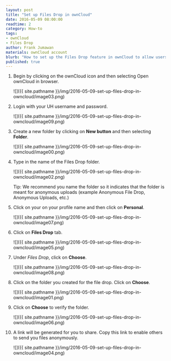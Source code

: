 ```yaml
---
layout: post
title: "Set up Files Drop in ownCloud"
date: 2016-05-09 08:00:00
readtime: 2
category: How-to
tags:
- ownCloud
- Files Drop
author: Frank Jumawan
materials: ownCloud account
blurb: "How to set up the Files Drop feature in ownCloud to allow users upload anonymously to your ownCloud account."
published: true
---
```


1. Begin by clicking on the ownCloud icon and then selecting Open ownCloud in browser.

    ![]({{ site.pathname }}/img/2016-05-09-set-up-files-drop-in-owncloud/image03.png)

2. Login with your UH username and password.

    ![]({{ site.pathname }}/img/2016-05-09-set-up-files-drop-in-owncloud/image09.png)

3. Create a new folder by clicking on **New button** and then selecting **Folder**.

    ![]({{ site.pathname }}/img/2016-05-09-set-up-files-drop-in-owncloud/image00.png)

4. Type in the name of the Files Drop folder.

    ![]({{ site.pathname }}/img/2016-05-09-set-up-files-drop-in-owncloud/image02.png)

    Tip: We recommend you name the folder so it indicates that the folder is meant for anonymous uploads (example Anonymous File Drop, Anonymous Uploads, etc.)

5. Click on your on your profile name and then click on **Personal**.

    ![]({{ site.pathname }}/img/2016-05-09-set-up-files-drop-in-owncloud/image07.png)

6. Click on **Files Drop** tab.

    ![]({{ site.pathname }}/img/2016-05-09-set-up-files-drop-in-owncloud/image05.png)

7. Under *Files Drop*, click on **Choose**.

    ![]({{ site.pathname }}/img/2016-05-09-set-up-files-drop-in-owncloud/image08.png)

8. Click on the folder you created for the file drop. Click on **Choose**.

    ![]({{ site.pathname }}/img/2016-05-09-set-up-files-drop-in-owncloud/image01.png)

9. Click on **Choose** to verify the folder.

    ![]({{ site.pathname }}/img/2016-05-09-set-up-files-drop-in-owncloud/image06.png)

10. A link will be generated for you to share. Copy this link to enable others to send you files anonymously.

    ![]({{ site.pathname }}/img/2016-05-09-set-up-files-drop-in-owncloud/image04.png)
